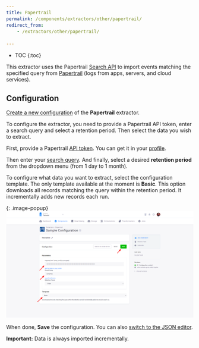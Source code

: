 ```yaml
---
title: Papertrail
permalink: /components/extractors/other/papertrail/
redirect_from:
    - /extractors/other/papertrail/

---
```


* TOC
{:toc}

This extractor uses the Papertrail [Search API](https://help.papertrailapp.com/kb/how-it-works/search-api)
to import events matching the specified query from [Papertrail](https://www.papertrail.com/) 
(logs from apps, servers, and cloud services).

## Configuration
[Create a new configuration](/components/#creating-component-configuration) of the **Papertrail** extractor.

To configure the extractor, you need to provide a Papertrail API token, enter a search query and select a retention period.
Then select the data you wish to extract.

First, provide a Papertrail [API token](https://help.papertrailapp.com/kb/how-it-works/http-api#authentication).
You can get it in your [profile](https://papertrailapp.com/account/profile).

Then enter your [search query](https://help.papertrailapp.com/kb/how-it-works/search-syntax/#quick-reference). 
And finally, select a desired **retention period** from the dropdown menu (from 1 day to 1 month).

To configure what data you want to extract, select the configuration template. The only template available at the moment is **Basic**. 
This option downloads all records matching the query within the retention period. It incrementally adds new records each run.

{: .image-popup}
![Screenshot - Papertrail configuration](/components/extractors/other/papertrail/papertrail-1.png)

When done, **Save** the configuration.
You can also [switch to the JSON editor](/components/extractors/other/generic/#template-mode).

**Important:** Data is always imported incrementally.
